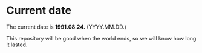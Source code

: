 # Current date

The current date is **1991.08.24.** (YYYY.MM.DD.)

This repository will be good when the world ends, so we will know how long it lasted.